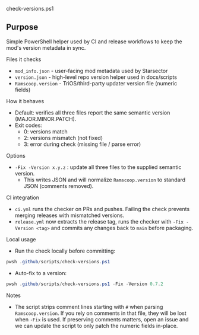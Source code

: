 check-versions.ps1

Purpose
-------
Simple PowerShell helper used by CI and release workflows to keep the mod's
version metadata in sync.

Files it checks
- `mod_info.json`     - user-facing mod metadata used by Starsector
- `version.json`      - high-level repo version helper used in docs/scripts
- `Ramscoop.version`  - TriOS/third-party updater version file (numeric fields)

How it behaves
- Default: verifies all three files report the same semantic version (MAJOR.MINOR.PATCH).
- Exit codes:
  - 0: versions match
  - 2: versions mismatch (not fixed)
  - 3: error during check (missing file / parse error)

Options
- `-Fix -Version x.y.z` : update all three files to the supplied semantic version.
  - This writes JSON and will normalize `Ramscoop.version` to standard JSON (comments removed).

CI integration
- `ci.yml` runs the checker on PRs and pushes. Failing the check prevents merging releases with mismatched versions.
- `release.yml` now extracts the release tag, runs the checker with `-Fix -Version <tag>` and commits any changes back to `main` before packaging.

Local usage
- Run the check locally before committing:

```powershell
pwsh .github/scripts/check-versions.ps1
```

- Auto-fix to a version:

```powershell
pwsh .github/scripts/check-versions.ps1 -Fix -Version 0.7.2
```

Notes
- The script strips comment lines starting with `#` when parsing `Ramscoop.version`. If you rely on comments in that file, they will be lost when `-Fix` is used. If preserving comments matters, open an issue and we can update the script to only patch the numeric fields in-place.
